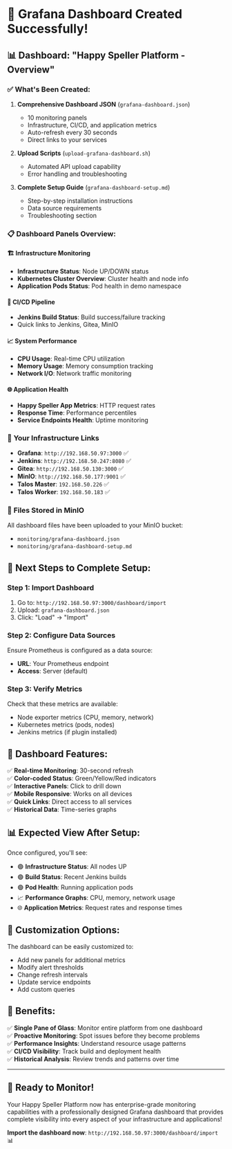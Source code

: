 # 🎉 Grafana Dashboard Created Successfully!

## 📊 Dashboard: "Happy Speller Platform - Overview"

### ✅ What's Been Created:

1. **Comprehensive Dashboard JSON** (`grafana-dashboard.json`)
   - 10 monitoring panels
   - Infrastructure, CI/CD, and application metrics
   - Auto-refresh every 30 seconds
   - Direct links to your services

2. **Upload Scripts** (`upload-grafana-dashboard.sh`)
   - Automated API upload capability
   - Error handling and troubleshooting

3. **Complete Setup Guide** (`grafana-dashboard-setup.md`)
   - Step-by-step installation instructions
   - Data source requirements
   - Troubleshooting section

### 📋 Dashboard Panels Overview:

#### 🏗️ **Infrastructure Monitoring**
- **Infrastructure Status**: Node UP/DOWN status
- **Kubernetes Cluster Overview**: Cluster health and node info
- **Application Pods Status**: Pod health in demo namespace

#### 🔧 **CI/CD Pipeline**  
- **Jenkins Build Status**: Build success/failure tracking
- Quick links to Jenkins, Gitea, MinIO

#### 📈 **System Performance**
- **CPU Usage**: Real-time CPU utilization
- **Memory Usage**: Memory consumption tracking  
- **Network I/O**: Network traffic monitoring

#### 🌐 **Application Health**
- **Happy Speller App Metrics**: HTTP request rates
- **Response Time**: Performance percentiles
- **Service Endpoints Health**: Uptime monitoring

### 🔗 **Your Infrastructure Links**
- **Grafana**: `http://192.168.50.97:3000` ✅
- **Jenkins**: `http://192.168.50.247:8080` ✅
- **Gitea**: `http://192.168.50.130:3000` ✅
- **MinIO**: `http://192.168.50.177:9001` ✅
- **Talos Master**: `192.168.50.226` ✅
- **Talos Worker**: `192.168.50.183` ✅

### 💾 **Files Stored in MinIO**
All dashboard files have been uploaded to your MinIO bucket:
- `monitoring/grafana-dashboard.json`
- `monitoring/grafana-dashboard-setup.md`

## 🚀 **Next Steps to Complete Setup:**

### Step 1: Import Dashboard
1. Go to: `http://192.168.50.97:3000/dashboard/import`
2. Upload: `grafana-dashboard.json`
3. Click: "Load" → "Import"

### Step 2: Configure Data Sources
Ensure Prometheus is configured as a data source:
- **URL**: Your Prometheus endpoint
- **Access**: Server (default)

### Step 3: Verify Metrics
Check that these metrics are available:
- Node exporter metrics (CPU, memory, network)
- Kubernetes metrics (pods, nodes)
- Jenkins metrics (if plugin installed)

## 🎨 **Dashboard Features:**

✅ **Real-time Monitoring**: 30-second refresh  
✅ **Color-coded Status**: Green/Yellow/Red indicators  
✅ **Interactive Panels**: Click to drill down  
✅ **Mobile Responsive**: Works on all devices  
✅ **Quick Links**: Direct access to all services  
✅ **Historical Data**: Time-series graphs  

## 📊 **Expected View After Setup:**

Once configured, you'll see:
- 🟢 **Infrastructure Status**: All nodes UP
- 🟢 **Build Status**: Recent Jenkins builds
- 🟢 **Pod Health**: Running application pods
- 📈 **Performance Graphs**: CPU, memory, network usage
- 🌐 **Application Metrics**: Request rates and response times

## 🔧 **Customization Options:**

The dashboard can be easily customized to:
- Add new panels for additional metrics
- Modify alert thresholds  
- Change refresh intervals
- Update service endpoints
- Add custom queries

## 🎯 **Benefits:**

✅ **Single Pane of Glass**: Monitor entire platform from one dashboard  
✅ **Proactive Monitoring**: Spot issues before they become problems  
✅ **Performance Insights**: Understand resource usage patterns  
✅ **CI/CD Visibility**: Track build and deployment health  
✅ **Historical Analysis**: Review trends and patterns over time  

---

## 🎉 **Ready to Monitor!**

Your Happy Speller Platform now has enterprise-grade monitoring capabilities with a professionally designed Grafana dashboard that provides complete visibility into every aspect of your infrastructure and applications!

**Import the dashboard now**: `http://192.168.50.97:3000/dashboard/import` 📊